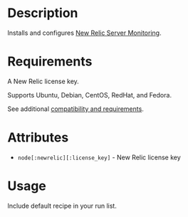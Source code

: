 Description
===========

Installs and configures [New Relic Server Monitoring](http://newrelic.com/features/server-monitoring).

Requirements
============

A New Relic license key.

Supports Ubuntu, Debian, CentOS, RedHat, and Fedora.

See additional [compatibility and requirements](http://newrelic.com/docs/server/new-relic-for-server-monitoring#requirements).

Attributes
==========

* `node[:newrelic][:license_key]` - New Relic license key

Usage
=====

Include default recipe in your run list.
